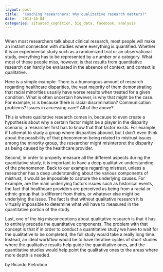```yaml
---
layout: post
title:  "Coaching researchers: Why qualitative research matters?"
date:   2013-10-04
categories: situated_cognition, big_data, facebook, analysis
---
```


![]()

<title>{{ page.title }}</title>

When most researchers talk about clinical research, most people will make an instant connection with studies where everything is quantified. Whether it is an experimental study such as a randomized trial or an observational study, everything has to be represented by a number or a category. What most of these people miss, however, is that results from quantitative research can hardly be evaluated in the absence of context, and context is qualitative.

Here is a simple example: There is a humongous amount of research regarding healthcare disparities, the vast majority of them demonstrating that racial minorities usually have worse results when treated for a given condition. What is often uncertain however, is why that might be the case. For example, is is because there is racial discrimination? Communication problems? Issues in accessing care? All of the above? 

This is where qualitative research comes in, because to even create a hypothesis about why a certain factor might be a player in the disparity scenario, a researcher first has to know that that factor exists. For example, if I attempt to study a group where disparities abound, but I don't even think about the possibility of that phenomenon being related to mistrust issues among the minority group, the researcher might misinterpret the disparity as being caused by the healthcare provider.

Second, in order to properly measure all the different aspects during the quantitative study, it is important to have a deep qualitative understanding of the phenomenon. Back to our example regarding mistrust, unless a researcher has a deep understanding about the various components of mistrust, it would be impossible to capture the underlying causes. For example, are the main underlying factors issues such as historical events, the fact that healthcare providers are perceived as being from a racial or ethnic group that is different from theirs, or whatever else might be underlying the issue. The fact is that without qualitative research it is virtually impossible to determine what will have to measured in the quantitative portion of the study.

Last, one of the big misconceptions about qualitative research is that it has to entirely precede the quantitative components. The problem with that concept is that if in order to conduct a quantitative study we have to wait for the qualitative to be completed, the full study would take a really long time. Instead, an ideal workflow would be to have iterative cycles of short studies where the qualitative results help guide the quantitative ones, and the quantitative studies would help point the qualitative ones to the areas where more depth is needed.


by Ricardo Pietrobon